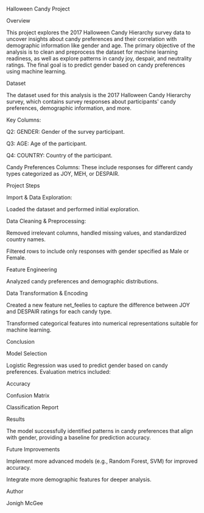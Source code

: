 Halloween Candy Project

Overview

This project explores the 2017 Halloween Candy Hierarchy survey data to uncover insights about candy preferences and their correlation with demographic information like gender and age. The primary objective of the analysis is to clean and preprocess the dataset for machine learning readiness, as well as explore patterns in candy joy, despair, and neutrality ratings. The final goal is to predict gender based on candy preferences using machine learning.

Dataset

The dataset used for this analysis is the 2017 Halloween Candy Hierarchy survey, which contains survey responses about participants' candy preferences, demographic information, and more.

Key Columns:

Q2: GENDER: Gender of the survey participant.

Q3: AGE: Age of the participant.

Q4: COUNTRY: Country of the participant.

Candy Preferences Columns: These include responses for different candy types categorized as JOY, MEH, or DESPAIR.

Project Steps

Import & Data Exploration:

Loaded the dataset and performed initial exploration.

Data Cleaning & Preprocessing:

Removed irrelevant columns, handled missing values, and standardized country names.

Filtered rows to include only responses with gender specified as Male or Female.

Feature Engineering

Analyzed candy preferences and demographic distributions.

Data Transformation & Encoding

Created a new feature net_feelies to capture the difference between JOY and DESPAIR ratings for each candy type.

Transformed categorical features into numerical representations suitable for machine learning.

Conclusion

Model Selection

Logistic Regression was used to predict gender based on candy preferences. Evaluation metrics included:

Accuracy

Confusion Matrix

Classification Report

Results

The model successfully identified patterns in candy preferences that align with gender, providing a baseline for prediction accuracy.

Future Improvements

Implement more advanced models (e.g., Random Forest, SVM) for improved accuracy.

Integrate more demographic features for deeper analysis.

Author

Jonigh McGee
